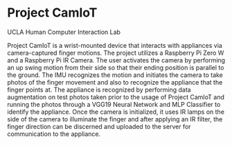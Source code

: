 # Project CamIoT
UCLA Human Computer Interaction Lab

Project CamIoT is a wrist-mounted device that interacts with appliances via camera-captured finger motions. The project utilizes a
Raspberry Pi Zero W and a Raspberry Pi IR Camera. The user activates the camera by performing an up swing motion from their side so that
their ending position is parallel to the ground. The IMU recognizes the motion and initiates the camera to take photos of the finger 
movement and also to recognize the appliance that the finger points at. The appliance is recognized by performing data augmentation on test
photos taken prior to the usage of Project CamIoT and running the photos through a VGG19 Neural Network and MLP Classifier to identify the
appliance. Once the camera is initialized, it uses IR lamps on the side of the camera to illuminate the finger and after applying an IR
filter, the finger direction can be discerned and uploaded to the server for communication to the appliance. 
